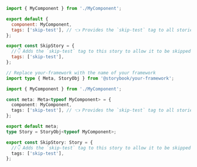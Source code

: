 ```js filename="MyComponent.stories.js|jsx" renderer="common" language="js" tabTitle="story"
import { MyComponent } from './MyComponent';

export default {
  component: MyComponent,
  tags: ['skip-test'], // 👈 Provides the `skip-test` tag to all stories in this file
};

export const SkipStory = {
  //👇 Adds the `skip-test` tag to this story to allow it to be skipped in the tests when enabled in the test-runner configuration
  tags: ['skip-test'],
};
```

```ts filename="MyComponent.stories.ts|tsx" renderer="common" language="ts" tabTitle="story"
// Replace your-framework with the name of your framework
import type { Meta, StoryObj } from '@storybook/your-framework';

import { MyComponent } from './MyComponent';

const meta: Meta<typeof MyComponent> = {
  component: MyComponent,
  tags: ['skip-test'], // 👈 Provides the `skip-test` tag to all stories in this file
};

export default meta;
type Story = StoryObj<typeof MyComponent>;

export const SkipStory: Story = {
  //👇 Adds the `skip-test` tag to this story to allow it to be skipped in the tests when enabled in the test-runner configuration
  tags: ['skip-test'],
};
```
